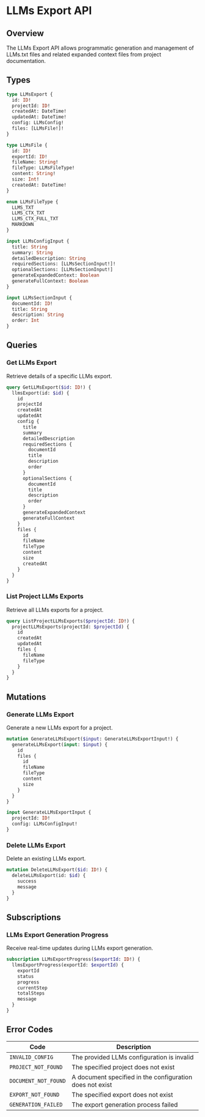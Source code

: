 # LLMs Export API

## Overview

The LLMs Export API allows programmatic generation and management of LLMs.txt files and related expanded context files from project documentation.

## Types

```graphql
type LLMsExport {
  id: ID!
  projectId: ID!
  createdAt: DateTime!
  updatedAt: DateTime!
  config: LLMsConfig!
  files: [LLMsFile!]!
}

type LLMsFile {
  id: ID!
  exportId: ID!
  fileName: String!
  fileType: LLMsFileType!
  content: String!
  size: Int!
  createdAt: DateTime!
}

enum LLMsFileType {
  LLMS_TXT
  LLMS_CTX_TXT
  LLMS_CTX_FULL_TXT
  MARKDOWN
}

input LLMsConfigInput {
  title: String
  summary: String
  detailedDescription: String
  requiredSections: [LLMsSectionInput!]!
  optionalSections: [LLMsSectionInput!]
  generateExpandedContext: Boolean
  generateFullContext: Boolean
}

input LLMsSectionInput {
  documentId: ID!
  title: String
  description: String
  order: Int
}
```

## Queries

### Get LLMs Export

Retrieve details of a specific LLMs export.

```graphql
query GetLLMsExport($id: ID!) {
  llmsExport(id: $id) {
    id
    projectId
    createdAt
    updatedAt
    config {
      title
      summary
      detailedDescription
      requiredSections {
        documentId
        title
        description
        order
      }
      optionalSections {
        documentId
        title
        description
        order
      }
      generateExpandedContext
      generateFullContext
    }
    files {
      id
      fileName
      fileType
      content
      size
      createdAt
    }
  }
}
```

### List Project LLMs Exports

Retrieve all LLMs exports for a project.

```graphql
query ListProjectLLMsExports($projectId: ID!) {
  projectLLMsExports(projectId: $projectId) {
    id
    createdAt
    updatedAt
    files {
      fileName
      fileType
    }
  }
}
```

## Mutations

### Generate LLMs Export

Generate a new LLMs export for a project.

```graphql
mutation GenerateLLMsExport($input: GenerateLLMsExportInput!) {
  generateLLMsExport(input: $input) {
    id
    files {
      id
      fileName
      fileType
      content
      size
    }
  }
}

input GenerateLLMsExportInput {
  projectId: ID!
  config: LLMsConfigInput!
}
```

### Delete LLMs Export

Delete an existing LLMs export.

```graphql
mutation DeleteLLMsExport($id: ID!) {
  deleteLLMsExport(id: $id) {
    success
    message
  }
}
```

## Subscriptions

### LLMs Export Generation Progress

Receive real-time updates during LLMs export generation.

```graphql
subscription LLMsExportProgress($exportId: ID!) {
  llmsExportProgress(exportId: $exportId) {
    exportId
    status
    progress
    currentStep
    totalSteps
    message
  }
}
```

## Error Codes

| Code | Description |
|------|-------------|
| `INVALID_CONFIG` | The provided LLMs configuration is invalid |
| `PROJECT_NOT_FOUND` | The specified project does not exist |
| `DOCUMENT_NOT_FOUND` | A document specified in the configuration does not exist |
| `EXPORT_NOT_FOUND` | The specified export does not exist |
| `GENERATION_FAILED` | The export generation process failed |
